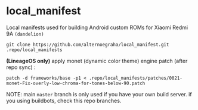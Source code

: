 # local_manifest
Local manifests used for building Android custom ROMs for Xiaomi Redmi 9A `(dandelion)`
```
git clone https://github.com/alternoegraha/local_manifest.git .repo/local_manifests
```
**(LineageOS only)** apply monet (dynamic color theme) engine patch (after repo sync) :
```
patch -d frameworks/base -p1 < .repo/local_manifests/patches/0021-monet-Fix-overly-low-chroma-for-tones-below-90.patch
```
NOTE: main `master` branch is only used if you have your own build server. if you using buildbots, check this repo branches.